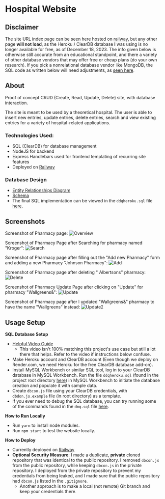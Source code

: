 # Hospital Website

## Disclaimer
The site URL index page can be seen here hosted on [railway](https://hospital-website.up.railway.app/), but any other page **will not load**, as the Heroku / ClearDB database I was using is no longer available for free, as of December 18, 2023. The info given below is otherwise still accurate from an educational standpoint, and there a variety of other database vendors that may offer free or cheap plans (do your own research). If you pick a nonrelational database vendor like MongoDB, the SQL code as written below will need adjustments, as [seen here](https://web.engr.oregonstate.edu/~hessro/teaching/cs493-sp22#Using-MongoDB-to-Store-API-Data).

## About

Proof of concept CRUD (Create, Read, Update, Delete) site, with database interaction.

The site is meant to be used by a theoretical hospital. The user is able to insert new entries, update entries, delete entries, search and view existing entries for a variety of hospital-related applications.

### Technologies Used:

- SQL (ClearDB) for database management
- NodeJS for backend
- Express Handlebars used for frontend templating of recurring site features
- Deployed on [Railway](https://railway.app/)

### Database Design

- [Entity Relationships Diagram](https://media.discordapp.net/attachments/833505136290299935/1013128131256787106/unknown.png)
- [Schema](https://media.discordapp.net/attachments/833505136290299935/1013128945656418435/unknown.png?width=548&height=669)
- The final SQL implementation can be viewed in the `ddqheroku.sql` file [here](https://github.com/solderq35/hospital-website/blob/renderbranch/ddqheroku.sql).

## Screenshots

Screenshot of Pharmacy page:
![Overview](https://media.discordapp.net/attachments/833505136290299935/993971873102712952/unknown.png?width=715&height=670)

Screenshot of Pharmacy Page after Searching for pharmacy named "Kroger":
![Search](https://media.discordapp.net/attachments/833505136290299935/993972274262720532/unknown.png?width=729&height=670)

Screenshot of Pharmacy page after filling out the "Add new Pharmacy" form and adding a new Pharmacy "Johnson Pharmacy": ![Add](https://media.discordapp.net/attachments/833505136290299935/993972712802369556/unknown.png?width=770&height=670)

Screenshot of Pharmacy page after deleting " Albertsons" pharmacy:
![Delete](https://media.discordapp.net/attachments/833505136290299935/993973355545890867/unknown.png?width=796&height=670)

Screenshot of Pharmacy Update Page after clicking on "Update" for pharmacy "Wallgreens&":
![Update](https://media.discordapp.net/attachments/833505136290299935/993973421958504469/unknown.png)

Screenshot of Pharmacy page after I updated "Wallgreens&" pharmacy to have the name "Wallgreens" instead:
![Update2](https://media.discordapp.net/attachments/833505136290299935/993973534525239436/unknown.png?width=749&height=670)

## Usage Setup

**SQL Database Setup**

- [Helpful Video Guide](https://youtu.be/ZZp0VIjTsbM)
  - This video isn't 100% matching this project's use case but still a lot there that helps. Refer to the video if instructions below confuse.
- Make Heroku account and ClearDB account (Even though we deploy on Render.com, we need Heroku for the free ClearDB database add-on).
- Install MySQL Workbench or similar SQL tool, log in to your ClearDB database in MySQL Workbench. Run the file `ddqheroku.sql` (found in the project root directory [here](https://github.com/solderq35/hospital-website/blob/renderbranch/ddqheroku.sql)) in MySQL Workbench to initiate the database creation and populate it with sample data.
- Create `dbcon.js` file using your ClearDB credentials, with `dbdon.js.example` file (in root directory) as a template.
- If you ever need to debug the SQL database, you can try running some of the commands found in the `dmq.sql` file [here](https://github.com/solderq35/hospital-website/blob/renderbranch/dmq.sql).

**How to Run Locally**

- Run `yarn` to install node modules.
- Run `npm start` to test the website locally.

**How to Deploy**

- Currently deployed on [Railway](https://railway.app/)
- **Optional Security Measure**: I made a duplicate, **private** cloned repository that was identical to the public repository. I removed `dbcon.js` from the public repository, while keeping `dbcon.js` in the private repository. I deployed from the private repository to prevent my credentials from being leaked, and I made sure that the public repository had `dbcon.js` listed in the `.gitignore`.
  - Another approach is to make a local (not remote) Git branch and keep your credentials there.
